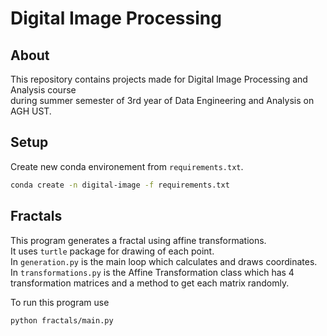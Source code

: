 # Digital Image Processing
## About
This repository contains projects made for Digital Image Processing and Analysis course <br>
during summer semester of 3rd year of Data Engineering and Analysis on AGH UST.
## Setup
Create new conda environement from `requirements.txt`.
```bash
conda create -n digital-image -f requirements.txt
```
## Fractals
This program generates a fractal using affine transformations. <br>
It uses `turtle` package for drawing of each point. <br>
In `generation.py` is the main loop which calculates and draws coordinates. <br>
In `transformations.py` is the Affine Transformation class which has 4 transformation matrices and a method to get each matrix randomly.
<br>

To run this program use
```bash
python fractals/main.py
```
